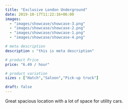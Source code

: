 ```yaml
---
title: "Exclusive London Underground"
date: 2019-10-17T11:22:16+06:00
images:
  - "images/showcase/showcase-3.png"
  - "images/showcase/showcase-2.png"
  - "images/showcase/showcase-1.png"
  - "images/showcase/showcase-4.png"

# meta description
description : "this is meta description"

# product Price
price: "6.49 / hour"

# product variation
sizes : ["Hatch","Saloon","Pick-up truck"]

draft: false
---
```


Great spacious location with a lot of space for utility cars.
